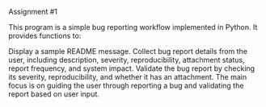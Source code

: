 Assignment #1

This program is a simple bug reporting workflow implemented in Python. It provides functions to:

Display a sample README message.
Collect bug report details from the user, including description, severity, reproducibility, attachment status, report frequency, and system impact.
Validate the bug report by checking its severity, reproducibility, and whether it has an attachment.
The main focus is on guiding the user through reporting a bug and validating the report based on user input.
